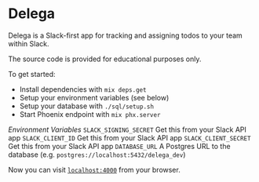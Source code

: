 # Delega

Delega is a Slack-first app for tracking and assigning todos to your team within Slack.

The source code is provided for educational purposes only.

To get started:

- Install dependencies with `mix deps.get`
- Setup your environment variables (see below)
- Setup your database with `./sql/setup.sh`
- Start Phoenix endpoint with `mix phx.server`

_Environment Variables_
`SLACK_SIGNING_SECRET` Get this from your Slack API app
`SLACK_CLIENT_ID` Get this from your Slack API app
`SLACK_CLIENT_SECRET` Get this from your Slack API app
`DATABASE_URL` A Postgres URL to the database (e.g. `postgres://localhost:5432/delega_dev`)

Now you can visit [`localhost:4000`](http://localhost:4000) from your browser.
